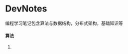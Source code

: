 # DevNotes
编程学习笔记包含算法与数据结构，分布式架构，基础知识等



#### 算法

1.

[贪心算法]: https://github.com/LiclSorin/DevNotes/tree/master/算法与数据结构



